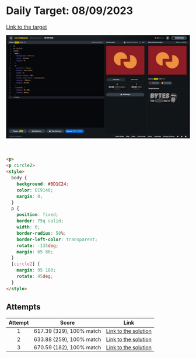 # Daily Target: 08/09/2023

[Link to the target](https://cssbattle.dev/play/fvELCOWUKXuKyHSsnZZk)

![img](../images/target-solution/daily-target_2023-09-08.png)

<br>

```html
<p>
<p circle2>
<style>
  body {
    background: #8D1C24;
    color: EC9140;
    margin: 0;
  }
  p {
    position: fixed;
    border: 75q solid;
    width: 0;
    border-radius: 50%;
    border-left-color: transparent;
    rotate: -135deg;
    margin: 65 80;
  }
  [circle2] {
    margin: 95 180;
    rotate: 45deg;
  }
</style>
```

## Attempts
| Attempt | Score | Link |
|:-:|:-:|:-:|
| 1 | 617.39 {329}, 100% match | [Link to the solution](../html/daily-target_2023-09-08_attempt-01.html) |
| 2 | 633.88 {259}, 100% match | [Link to the solution](../html/daily-target_2023-09-08_attempt-02.html) |
| 3 | 670.59 {182}, 100% match | [Link to the solution](../html/daily-target_2023-09-08_attempt-03.html) |